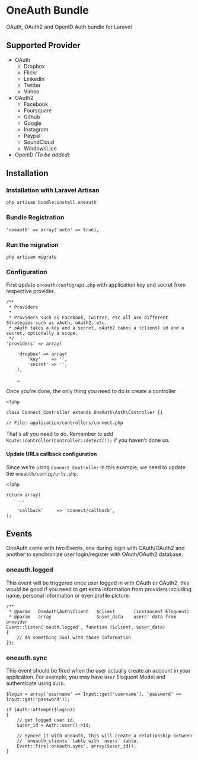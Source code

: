 # OneAuth Bundle

OAuth, OAuth2 and OpenID Auth bundle for Laravel

## Supported Provider

* OAuth
	- Dropbox
	- Flickr
	- LinkedIn
	- Twitter
	- Vimeo
* OAuth2
	- Facebook
	- Foursquare
	- Github
	- Google
	- Instagram
	- Paypal
	- SoundCloud
	- WindowsLice
* OpenID *(To be added)*

## Installation

### Installation with Laravel Artisan

	php artisan bundle:install oneauth
	
### Bundle Registration

	'oneauth' => array('auto' => true),

### Run the migration

	php artisan migrate
	
### Configuration

First update `oneauth/config/api.php` with application key and secret from respective provider.

	/**
	 * Providers
	 * 
	 * Providers such as Facebook, Twitter, etc all use different Strategies such as oAuth, oAuth2, etc.
	 * oAuth takes a key and a secret, oAuth2 takes a (client) id and a secret, optionally a scope.
	 */
	'providers' => array(

		'dropbox' => array(
			'key'    => '',
			'secret' => '',
		),
		
		…

Once you're done, the only thing you need to do is create a controller

	<?php
	
	class Connect_Controller extends OneAuth\Auth\Controller {}
	
	// File: application/controllers/connect.php
	
That's all you need to do. Remember to add `Route::controller(Controller::detect());` if you haven't done so.

#### Update URLs callback configuration

Since we're using `Connect_Controller` in this example, we need to update the `oneauth/config/urls.php`.

	<?php

	return array(
		...
		
		'callback'     => 'connect/callback',
	);

## Events

OneAuth come with two Events, one during login with OAuth/OAuth2 and another to synchronize user login/register with OAuth/OAuth2 database.

### oneauth.logged

This event will be triggered once user logged in with OAuth or OAuth2, this would be good if you need to get extra information from providers including name, personal information or even profile picture.

	/**
	 * @param   OneAuth\Auth\Client   $client       (instanceof Eloquent)
	 * @param   array                 $user_data    users' data from provider
	Event::listen('oauth.logged', function ($client, $user_data)
	{
		// do something cool with those information
	});
	
### oneauth.sync

This event should be fired when the user actually create an account in your application. For example, you may have `User` Eloquent Model and authenticate using `Auth`.
	
	$login = array('username' => Input::get('username'), 'password' => Input::get('password'));
	
	if (Auth::attempt($login))
	{
		// get logged user id.
		$user_id = Auth::user()->id;
		
		// Synced it with oneauth, this will create a relationship between
		// `oneauth_clients` table with `users` table.
		Event::fire('oneauth.sync', array($user_id));
	} 